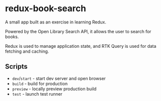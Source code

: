 # redux-book-search

A small app built as an exercise in learning Redux.

Powered by the Open Library Search API, it allows the user to search for books.

Redux is used to manage application state, and RTK Query is used for data fetching and caching.

## Scripts

- `dev`/`start` - start dev server and open browser
- `build` - build for production
- `preview` - locally preview production build
- `test` - launch test runner
